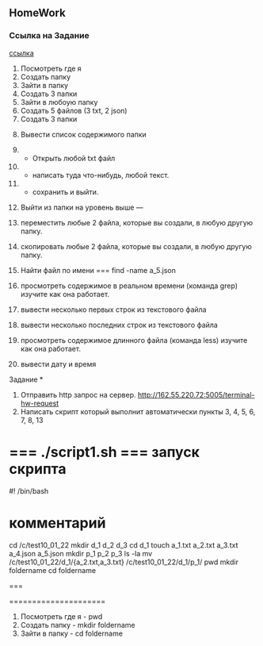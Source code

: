 ## HomeWork
### Ссылка на Задание
[ссылка](https://github.com/P-e-t-e-r-Parker/GitBash/blob/main/Terminal_HW1.txt)
1) Посмотреть где я 
2) Создать папку    
3) Зайти в папку   
4) Создать 3 папки 
5) Зайти в любоую папку 
6) Создать 5 файлов (3 txt, 2 json)  
7) Создать 3 папки
8. Вывести список содержимого папки 
9) + Открыть любой txt файл 
10) + написать туда что-нибудь, любой текст.  
11) + сохранить и выйти.  
12) Выйти из папки на уровень выше 
—
13) переместить любые 2 файла, которые вы создали, в любую другую папку.  
14) скопировать любые 2 файла, которые вы создали, в любую другую папку. 
15) Найти файл по имени === find -name a_5.json
16) просмотреть содержимое в реальном времени (команда grep) изучите как она работает.
17) вывести несколько первых строк из текстового файла     			                       
18) вывести несколько последних строк из текстового файла 			                       
19) просмотреть содержимое длинного файла (команда less) изучите как она работает.    

20) вывести дату и время 

Задание *
1) Отправить http запрос на сервер. http://162.55.220.72:5005/terminal-hw-request   
2) Написать скрипт который выполнит автоматически пункты 3, 4, 5, 6, 7, 8, 13  

===
./script1.sh === запуск скрипта 
===
#! /bin/bash 

# комментарий

cd /c/test10_01_22
mkdir d_1 d_2 d_3
cd d_1
touch a_1.txt a_2.txt a_3.txt a_4.json a_5.json
mkdir p_1 p_2 p_3
ls -la
mv /c/test10_01_22/d_1/{a_2.txt,a_3.txt} /c/test10_01_22/d_1/p_1/
pwd
mkdir foldername
cd foldername

===

=====================
1) Посмотреть где я - pwd
2) Создать папку - mkdir foldername
3) Зайти в папку - cd foldername
